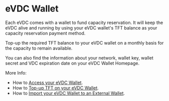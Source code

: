 # eVDC Wallet

Each eVDC comes with a wallet to fund capacity reservation. It will keep the eVDC alive and running by using your eVDC wallet's TFT balance as your capacity reservation payment method. 

Top-up the required TFT balance to your eVDC wallet on a monthly basis for the capacity to remain available. 

You can also find the information about your network, wallet key, wallet secret and VDC expiration date on your eVDC Wallet Homepage.

More Info:
- How to [Access your eVDC Wallet](evdc_wallet_access).
- How to [Top-up TFT on your eVDC Wallet](evdc_wallet_topup).
- How to [Import your eVDC Wallet to an External Wallet](evdc_wallet_import).
